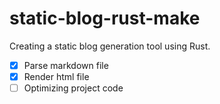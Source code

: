 # static-blog-rust-make
Creating a static blog generation tool using Rust.

- [x] Parse markdown file
- [x] Render html file
- [ ] Optimizing project code
